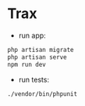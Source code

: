 # Trax

* run app:

```bash
php artisan migrate
php artisan serve
npm run dev
```


* run tests:

```bash
./vendor/bin/phpunit
```